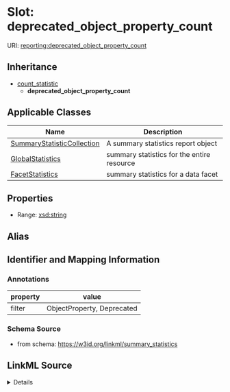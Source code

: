 # Slot: deprecated_object_property_count

URI: [reporting:deprecated_object_property_count](https://w3id.org/linkml/reportdeprecated_object_property_count)




## Inheritance

* [count_statistic](count_statistic.md)
    * **deprecated_object_property_count**





## Applicable Classes

| Name | Description |
| --- | --- |
[SummaryStatisticCollection](SummaryStatisticCollection.md) | A summary statistics report object
[GlobalStatistics](GlobalStatistics.md) | summary statistics for the entire resource
[FacetStatistics](FacetStatistics.md) | summary statistics for a data facet






## Properties

* Range: [xsd:string](http://www.w3.org/2001/XMLSchema#string)






## Alias




## Identifier and Mapping Information





### Annotations

| property | value |
| --- | --- |
| filter | ObjectProperty, Deprecated |



### Schema Source


* from schema: https://w3id.org/linkml/summary_statistics




## LinkML Source

<details>
```yaml
name: deprecated_object_property_count
annotations:
  filter:
    tag: filter
    value: ObjectProperty, Deprecated
from_schema: https://w3id.org/linkml/summary_statistics
rank: 1000
is_a: count_statistic
alias: deprecated_object_property_count
owner: SummaryStatisticCollection
domain_of:
- SummaryStatisticCollection
slot_group: property_statistic_group
range: string

```
</details>